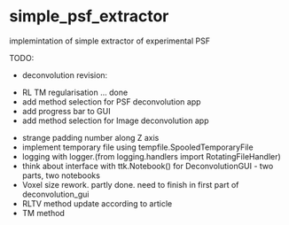 # simple_psf_extractor
implemintation of simple extractor of experimental PSF

TODO:

- deconvolution revision:
+ RL TM regularisation ... done
+ add method selection for PSF deconvolution app
+ add progress bar to GUI
+ add method selection for Image deconvolution app
- strange padding number along Z axis
- implement temporary file using tempfile.SpooledTemporaryFile
- logging with logger.(from logging.handlers import RotatingFileHandler)
- think about interface with ttk.Notebook() for DeconvolutionGUI -  two parts, two notebooks
- Voxel size rework. partly done. need to finish  in first part of deconvolution_gui 
- RLTV method update according to article
- TM method